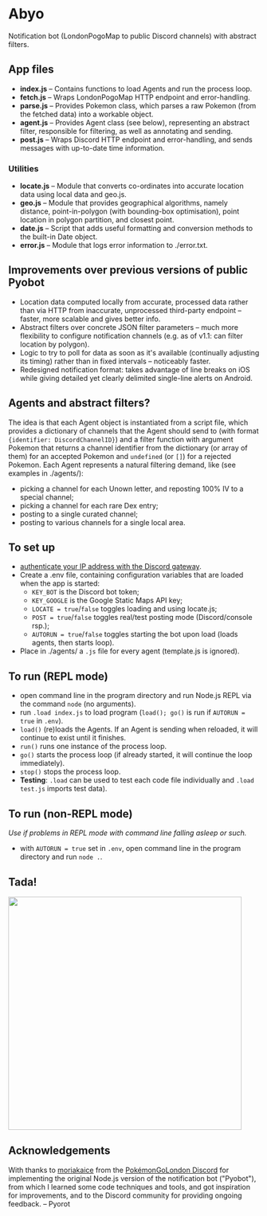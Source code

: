 # Abyo
Notification bot (LondonPogoMap to public Discord channels) with abstract filters.

## App files
- **index.js** – Contains functions to load Agents and run the process loop.
- **fetch.js** – Wraps LondonPogoMap HTTP endpoint and error-handling.
- **parse.js** – Provides Pokemon class, which parses a raw Pokemon (from the fetched data) into a workable object.
- **agent.js** – Provides Agent class (see below), representing an abstract filter, responsible for filtering, as well as annotating and sending.
- **post.js** – Wraps Discord HTTP endpoint and error-handling, and sends messages with up-to-date time information.

### Utilities
- **locate.js** – Module that converts co-ordinates into accurate location data using local data and geo.js.
- **geo.js** – Module that provides geographical algorithms, namely distance, point-in-polygon (with bounding-box optimisation), point location in polygon partition, and closest point.
- **date.js** – Script that adds useful formatting and conversion methods to the built-in Date object.
- **error.js** – Module that logs error information to ./error.txt.

## Improvements over previous versions of public Pyobot
* Location data computed locally from accurate, processed data rather than via HTTP from inaccurate, unprocessed third-party endpoint – faster, more scalable and gives better info.
* Abstract filters over concrete JSON filter parameters – much more flexibility to configure notification channels (e.g. as of v1.1: can filter location by polygon).
* Logic to try to poll for data as soon as it's available (continually adjusting its timing) rather than in fixed intervals – noticeably faster.
* Redesigned notification format: takes advantage of line breaks on iOS while giving detailed yet clearly delimited single-line alerts on Android.

## Agents and abstract filters?
The idea is that each Agent object is instantiated from a script file, which provides a dictionary of channels that the Agent should send to (with format `{identifier: DiscordChannelID}`) and a filter function with argument Pokemon that returns a channel identifier from the dictionary (or array of them) for an accepted Pokemon and `undefined` (or `[]`) for a rejected Pokemon. Each Agent represents a natural filtering demand, like (see examples in ./agents/):
- picking a channel for each Unown letter, and reposting 100% IV to a special channel;
- picking a channel for each rare Dex entry;
- posting to a single curated channel;
- posting to various channels for a single local area.

## To set up
- [authenticate your IP address with the Discord gateway](https://pastebin.com/NRh6Lb90).
- Create a .env file, containing configuration variables that are loaded when the app is started:
    - `KEY_BOT` is the Discord bot token;
    - `KEY_GOOGLE` is the Google Static Maps API key;
    - `LOCATE = true`/`false` toggles loading and using locate.js;
    - `POST = true`/`false` toggles real/test posting mode (Discord/console rsp.);
    - `AUTORUN = true`/`false` toggles starting the bot upon load (loads agents, then starts loop).
- Place in ./agents/ a `.js` file for every agent (template.js is ignored).

## To run (REPL mode)
- open command line in the program directory and run Node.js REPL via the command `node` (no arguments).
- run `.load index.js` to load program (`load(); go()` is run if `AUTORUN = true` in `.env`).
- `load()` (re)loads the Agents. If an Agent is sending when reloaded, it will continue to exist until it finishes.
- `run()` runs one instance of the process loop.
- `go()` starts the process loop (if already started, it will continue the loop immediately).
- `stop()` stops the process loop.
- **Testing**: `.load` can be used to test each code file individually and `.load test.js` imports test data).

## To run (non-REPL mode)
*Use if problems in REPL mode with command line falling asleep or such.*
- with `AUTORUN = true` set in `.env`, open command line in the program directory and run `node .`.

## Tada!
<img src="https://cdn.discordapp.com/attachments/293838131407486980/385244167627866112/image.png" width="468"/>

## Acknowledgements
With thanks to [moriakaice](https://github.com/moriakaice/) from the  [PokémonGoLondon Discord](https://discord.gg/en6ea96) for implementing the original Node.js version of the notification bot ("Pyobot"), from which I learned some code techniques and tools, and got inspiration for improvements, and to the Discord community for providing ongoing feedback.
    – Pyorot